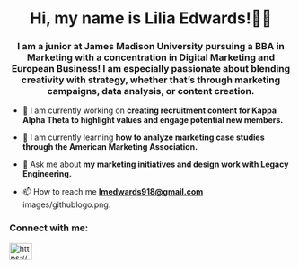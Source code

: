 <h1 align="center">Hi, my name is Lilia Edwards!💁‍♀️</h1>
<h3 align="center">I am a junior at James Madison University pursuing a BBA in Marketing with a concentration in Digital Marketing and European Business! I am especially passionate about blending creativity with strategy, whether that’s through marketing campaigns, data analysis, or content creation.</h3>

- 🔭 I am currently working on **creating recruitment content for Kappa Alpha Theta to highlight values and engage potential new members.**

- 🌱 I am currently learning **how to analyze marketing case studies through the American Marketing Association.**

- 💬 Ask me about **my marketing initiatives and design work with Legacy Engineering.**

- 📫 How to reach me **lmedwards918@gmail.com**
images/githublogo.png.
<h3 align="left">Connect with me:</h3>
<p align="left">
<a href="https://linkedin.com/in/https://www.linkedin.com/in/liliamedwards/" target="blank"><img align="center" src="https://raw.githubusercontent.com/rahuldkjain/github-profile-readme-generator/master/src/images/icons/Social/linked-in-alt.svg" alt="https://www.linkedin.com/in/liliamedwards/" height="30" width="40" /></a>
</p>


